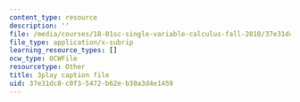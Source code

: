 ```yaml
---
content_type: resource
description: ''
file: /media/courses/18-01sc-single-variable-calculus-fall-2010/37e31dc8c0f35472b62eb30a3d4e1459_sRIDVAcoG5A.vtt
file_type: application/x-subrip
learning_resource_types: []
ocw_type: OCWFile
resourcetype: Other
title: 3play caption file
uid: 37e31dc8-c0f3-5472-b62e-b30a3d4e1459
---
```

